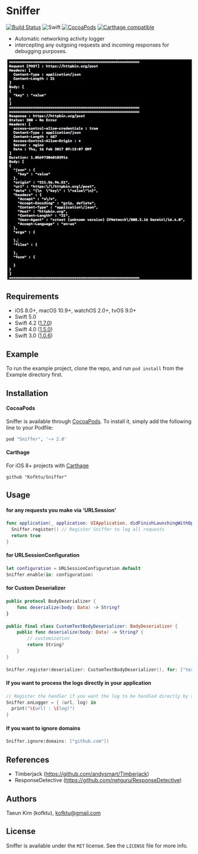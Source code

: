 # Sniffer

[![Build Status](https://travis-ci.org/Kofktu/Sniffer.svg?branch=master)](https://travis-ci.org/Kofktu/Sniffer)
![Swift](https://img.shields.io/badge/Swift-5.0-orange.svg)
[![CocoaPods](http://img.shields.io/cocoapods/v/Sniffer.svg?style=flat)](http://cocoapods.org/?q=name%3ASniffer%20author%3AKofktu)
[![Carthage compatible](https://img.shields.io/badge/Carthage-compatible-4BC51D.svg?style=flat)](https://github.com/Carthage/Carthage)

- Automatic networking activity logger
- intercepting any outgoing requests and incoming responses for debugging purposes.

![alt tag](Screenshot/Sample.png)

## Requirements
- iOS 8.0+, macOS 10.9+, watchOS 2.0+, tvOS 9.0+
- Swift 5.0
- Swift 4.2 ([1.7.0](https://github.com/Kofktu/Sniffer/tree/1.7.0))
- Swift 4.0 ([1.5.0](https://github.com/Kofktu/Sniffer/tree/1.5.0))
- Swift 3.0 ([1.0.6](https://github.com/Kofktu/Sniffer/tree/1.0.6))

## Example
To run the example project, clone the repo, and run `pod install` from the Example directory first.

## Installation

#### CocoaPods
Sniffer is available through [CocoaPods](http://cocoapods.org). To install
it, simply add the following line to your Podfile:

```ruby
pod "Sniffer", '~> 2.0'
```

#### Carthage
For iOS 8+ projects with [Carthage](https://github.com/Carthage/Carthage)

```
github "Kofktu/Sniffer"
```

## Usage

#### for any requests you make via 'URLSession'

```swift
func application(_ application: UIApplication, didFinishLaunchingWithOptions launchOptions: [UIApplicationLaunchOptionsKey: Any]?) -> Bool {
  Sniffer.register() // Register Sniffer to log all requests
  return true
}
```

#### for URLSessionConfiguration

```swift
let configuration = URLSessionConfiguration.default
Sniffer.enable(in: configuration)
```

#### for Custom Deserializer

```swift
public protocol BodyDeserializer {
    func deserialize(body: Data) -> String?
}

public final class CustomTextBodyDeserializer: BodyDeserializer {
    public func deserialize(body: Data) -> String? {
        // customization
        return String?
    }
}

Sniffer.register(deserializer: CustomTextBodyDeserializer(), for: ["text/plain"])

```

#### If you want to process the logs directly in your application

```swift
// Register the handler if you want the log to be handled directly by the application
Sniffer.onLogger = { (url, log) in
  print("\(url) : \(log)")
}
```

#### If you want to ignore domains
```swift
Sniffer.ignore(domains: ["github.com"])
```

## References
- Timberjack (https://github.com/andysmart/Timberjack)
- ResponseDetective (https://github.com/netguru/ResponseDetective)

## Authors

Taeun Kim (kofktu), <kofktu@gmail.com>

## License

Sniffer is available under the ```MIT``` license. See the ```LICENSE``` file for more info.
